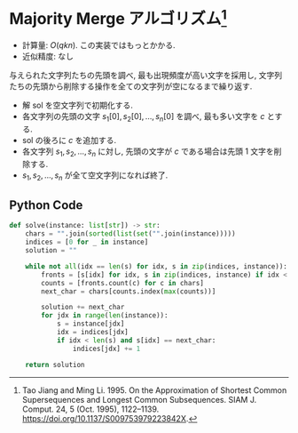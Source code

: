 # Majority Merge アルゴリズム[^1]

- 計算量: $O(qkn)$. この実装ではもっとかかる.
- 近似精度: なし

与えられた文字列たちの先頭を調べ, 最も出現頻度が高い文字を採用し,
文字列たちの先頭から削除する操作を全ての文字列が空になるまで繰り返す.

- 解 $\mathrm{sol}$ を空文字列で初期化する.
- 各文字列の先頭の文字 $s_1[0], s_2[0], \dots, s_n[0]$ を調べ, 最も多い文字を $c$ とする.
- $\mathrm{sol}$ の後ろに $c$ を追加する.
- 各文字列 $s_1, s_2, \dots, s_n$ に対し, 先頭の文字が $c$ である場合は先頭 1 文字を削除する.
- $s_1, s_2, \dots, s_n$ が全て空文字列になれば終了.

[^1]: Tao Jiang and Ming Li. 1995. On the Approximation of Shortest Common Supersequences and Longest Common Subsequences. SIAM J. Comput. 24, 5 (Oct. 1995), 1122–1139. https://doi.org/10.1137/S009753979223842X. 

## Python Code

```python
def solve(instance: list[str]) -> str:
    chars = "".join(sorted(list(set("".join(instance)))))
    indices = [0 for _ in instance]
    solution = ""

    while not all(idx == len(s) for idx, s in zip(indices, instance)):
        fronts = [s[idx] for idx, s in zip(indices, instance) if idx < len(s)]
        counts = [fronts.count(c) for c in chars]
        next_char = chars[counts.index(max(counts))]

        solution += next_char
        for jdx in range(len(instance)):
            s = instance[jdx]
            idx = indices[jdx]
            if idx < len(s) and s[idx] == next_char:
                indices[jdx] += 1

    return solution
```

